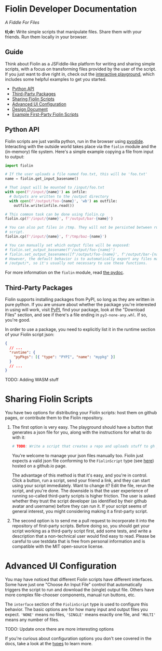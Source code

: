# Fiolin Developer Documentation

_A Fiddle For Files_

**tl;dr:** Write simple scripts that manipulate files. Share them with your
friends. Run them locally in your browser.

## Guide

Think about Fiolin as a JSFiddle-like platform for writing and sharing simple
scripts, with a focus on transforming files provided by the user of the script.
If you just want to dive right in, check out the
[interactive playground](/playground), which includes some helpful examples to
get you started.

* [Python API](#python-api)
* [Third-Party Packages](#third-party-packages)
* [Sharing Fiolin Scripts](#sharing-fiolin-scripts)
* [Advanced UI Configuration](#advance-ui-configuration)
* [Design Document](/doc/design)
* [Example First-Party Fiolin Scripts][examples]

## Python API <a name="python-api"></a>

Fiolin scripts are just vanilla python, run in the browser using
[pyodide](https://pyodide.org). Interacting with the outside world takes place
via the `fiolin` module and the (in-memory) file system. Here's a simple example
copying a file from input to output:

```py
import fiolin

# If the user uploads a file named foo.txt, this will be 'foo.txt'
name = fiolin.get_input_basename()

# That input will be mounted to /input/foo.txt
with open(f'/input/{name}') as infile:
  # Outputs are written to the /output directory
  with open(f'/output/foo-{name}', 'wb') as outfile:
    outfile.write(infile.read())

# This common task can be done using fiolin.cp
fiolin.cp(f'/input/{name}', f'/output/bar-{name}')

# You can also put files in /tmp. They will not be persisted between runs of the
# script.
fiolin.cp(f'/input/{name}', f'/tmp/baz-{name}')

# You can manually set which output files will be exposed:
# fiolin.set_output_basename(f'/output/foo-{name}')
# fiolin.set_output_basenames([f'/output/foo-{name}', f'/output/bar-{name}'])
# However, the default behavior is to automatically export any files matching
# /output/*, so it's usually not necessary to use these functions.
```

For more information on the `fiolin` module, read [the pydoc](/doc/fiolin-module).

## Third-Party Packages <a name="third-party-packages"></a>

Fiolin supports installing packages from PyPI, so long as they are written in
pure python. If you are unsure about whether the package you're interested in
using will work, visit [PyPI](https://pypi.org), find your package, look at the
"Download Files" section, and see if there's a file ending in
`py3-none-any.whl`. If so, you're good.

In order to use a package, you need to explicitly list it in the runtime section
of your Fiolin script json:

```json
{
  // ...
  "runtime": {
    "pyPkgs": [{ "type": "PYPI", "name": "mypkg" }]
  }
  // ...
}
```

TODO: Adding WASM stuff

# Sharing Fiolin Scripts <a name="sharing-fiolin-scripts"></a>

You have two options for distributing your Fiolin scripts: host them on github
pages, or contribute them to the Fiolin repository.

1. The first option is very easy. The playground should have a button that
   generates a json file for you, along with the instructions for what to do
   with it:

   ```sh
   # TODO: Write a script that creates a repo and uploads stuff to gh pages
   ```

   You're welcome to manage your json files manually too. Fiolin just expects
   a valid json file conforming to the `FiolinScript` type
   (see [here](/doc/fiolin-script)) hosted on a github.io page.
   
   The advantage of this method is that it's easy, and you're in control. Click
   a button, run a script, send your friend a link, and they can start using
   your script immediately. Want to change it? Edit the file, rerun the script,
   and you're done. The downside is that the user experience of running
   so-called third-party scripts is higher friction. The user is asked whether
   they trust the script developer (as identified by their github avatar and
   username) before they can run it. If your script seems of general interest,
   you might considering making it a first-party script.

2. The second option is to send me a pull request to incorporate it into the
   repository of first-party scripts. Before doing so, you should get your
   script working as a third-party script first, add some tests, and write a
   description that a non-technical user would find easy to read. Please be
   careful to use testdata that is free from personal information and is
   compatible with the MIT open-source license.

# Advanced UI Configuration <a name="advance-ui-configuration"></a>

You may have noticed that different Fiolin scripts have different interfaces.
Some have just one "Choose An Input File" control that automatically triggers
the script to run and download the (single) output file. Others have more
complex file-chooser components, manual run buttons, etc.

The `interface` section of the `FiolinScript` type is used to configure this
behavior. The basic options are for how many input and output files you expect.
`'NONE'` means no files, `'SINGLE'` means exactly one file, and `'MULTI'` means
any number of files.

TODO: Update once there are more interesting options

If you're curious about configuration options you don't see covered in the docs,
take a look at the [types](/doc/fiolin-script) to learn more.

[examples]: https://github.com/peterthenelson/fiolin/blob/main/fiols/